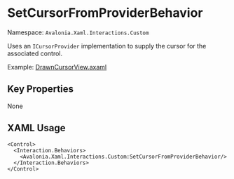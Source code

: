 # SetCursorFromProviderBehavior

Namespace: `Avalonia.Xaml.Interactions.Custom`

Uses an `ICursorProvider` implementation to supply the cursor for the associated control.

Example: [DrawnCursorView.axaml](samples/BehaviorsTestApplication/Views/Pages/DrawnCursorView.axaml)

## Key Properties
None

## XAML Usage
```xaml
<Control>
  <Interaction.Behaviors>
    <Avalonia.Xaml.Interactions.Custom:SetCursorFromProviderBehavior/>
  </Interaction.Behaviors>
</Control>
```
